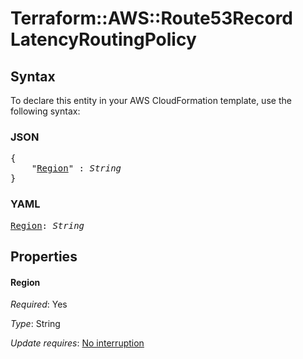 # Terraform::AWS::Route53Record LatencyRoutingPolicy

## Syntax

To declare this entity in your AWS CloudFormation template, use the following syntax:

### JSON

<pre>
{
    "<a href="#region" title="Region">Region</a>" : <i>String</i>
}
</pre>

### YAML

<pre>
<a href="#region" title="Region">Region</a>: <i>String</i>
</pre>

## Properties

#### Region

_Required_: Yes

_Type_: String

_Update requires_: [No interruption](https://docs.aws.amazon.com/AWSCloudFormation/latest/UserGuide/using-cfn-updating-stacks-update-behaviors.html#update-no-interrupt)

